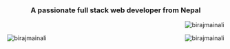 <h3 align="center">A passionate full stack web developer from Nepal</h3>

<p align="right"> <img src="https://komarev.com/ghpvc/?username=birajmainali&label=Profile%20views&color=0e75b6&style=flat" alt="birajmainali" /> </p>


<p><img align="left" src="https://github-readme-stats.vercel.app/api/top-langs?username=birajmainali&show_icons=true&locale=en&layout=compact" alt="birajmainali" /></p>

<p>&nbsp;<img align="right" src="https://github-readme-stats.vercel.app/api?username=birajmainali&show_icons=true&locale=en" alt="birajmainali" /></p>
